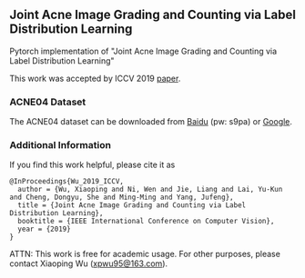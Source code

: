 ## Joint Acne Image Grading and Counting via Label Distribution Learning
Pytorch implementation of "Joint Acne Image Grading and Counting via Label Distribution Learning"

This work was accepted by ICCV 2019 [paper](http://xiaopingwu.cn/assets/paper/iccv2019_ldl.pdf).

### ACNE04 Dataset

The ACNE04 dataset can be downloaded from [Baidu](https://pan.baidu.com/s/1T6UM7IFhIjPvaLL_LvBiSg) (pw: s9pa) or [Google](https://drive.google.com/file/d/1R6YqFHFa1Kdn2cMVMtK6QSHUZJtRPg45/view?usp=sharing).

### Additional Information
If you find this work helpful, please cite it as
```
@InProceedings{Wu_2019_ICCV,
  author = {Wu, Xiaoping and Ni, Wen and Jie, Liang and Lai, Yu-Kun and Cheng, Dongyu, She and Ming-Ming and Yang, Jufeng},
  title = {Joint Acne Image Grading and Counting via Label Distribution Learning},
  booktitle = {IEEE International Conference on Computer Vision},
  year = {2019}
}
```

ATTN: This work is free for academic usage. For other purposes, please contact Xiaoping Wu (xpwu95@163.com).
